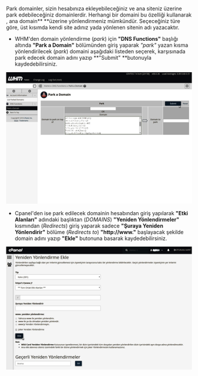 Park domainler, sizin hesabınıza ekleyebileceğiniz ve ana siteniz üzerine park edebileceğiniz domainlerdir. Herhangi bir domaini bu özelliği kullanarak , ana domain** **üzerine yönlendirmeniz mümkündür. Seçeceğiniz türe göre, üst kısımda kendi site adınız yada yönlenen sitenin adı yazacaktır. 

* WHM'den domain yönlendirme \(_park_\) için **"DNS Functions"** başlığı altında **"Park a Domain"** bölümünden giriş yaparak _"park"_ yazan kısma yönlendirilecek \(_park_\) domaini aşağıdaki listeden seçerek, karşısınada park edecek domain adını yazıp **"Submit" **butonuyla kaydedebilirsiniz.

![](/assets/11.jpg)

* Cpanel'den ise park edilecek domainin hesabından giriş yapılarak **"Etki Alanları"** adındaki başlıktan \(_DOMAINS_\) **"Yeniden Yönlendirmeler"** kısmından \(_Redirects_\) giriş yaparak sadece **"Şuraya Yeniden Yönlendirir"** bölüme \(_Redirects to_\) **"http://www."**  başlayacak şekilde domain adını yazıp **"Ekle"** butonuna basarak kaydedebilirsiniz.

![](/assets/22.jpg)


